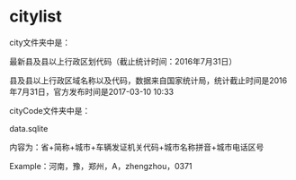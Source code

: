 # citylist

city文件夹中是：

最新县及县以上行政区划代码（截止统计时间：2016年7月31日）

县及县以上行政区域名称以及代码，数据来自国家统计局，统计截止时间是2016年7月31日，官方发布时间是2017-03-10 10:33

cityCode文件夹中是：

data.sqlite

内容为：省+简称+城市+车辆发证机关代码+城市名称拼音+城市电话区号

Example：河南，豫，郑州，A，zhengzhou，0371

